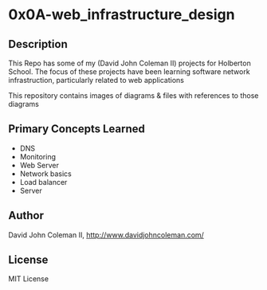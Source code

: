 # 0x0A-web_infrastructure_design

## Description

This Repo has some of my (David John Coleman II) projects for Holberton School.
The focus of these projects have been learning software network infrastruction,
particularly related to web applications

This repository contains images of diagrams & files with references to those
diagrams

## Primary Concepts Learned

* DNS
* Monitoring
* Web Server
* Network basics
* Load balancer
* Server

## Author

David John Coleman II, http://www.davidjohncoleman.com/

## License

MIT License
